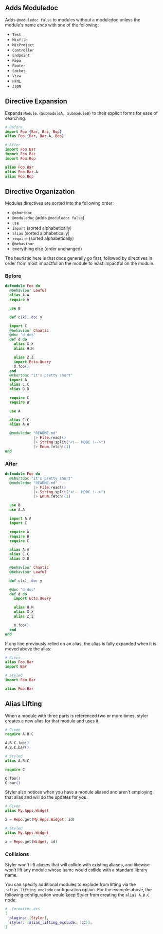 ## Adds Moduledoc

Adds `@moduledoc false` to modules without a moduledoc unless the module's name ends with one of the following:

* `Test`
* `Mixfile`
* `MixProject`
* `Controller`
* `Endpoint`
* `Repo`
* `Router`
* `Socket`
* `View`
* `HTML`
* `JSON`

## Directive Expansion

Expands `Module.{SubmoduleA, SubmoduleB}` to their explicit forms for ease of searching.

```elixir
# Before
import Foo.{Bar, Baz, Bop}
alias Foo.{Bar, Baz.A, Bop}

# After
import Foo.Bar
import Foo.Baz
import Foo.Bop

alias Foo.Bar
alias Foo.Baz.A
alias Foo.Bop
```

## Directive Organization

Modules directives are sorted into the following order:

* `@shortdoc`
* `@moduledoc` (adds `@moduledoc false`)
* `use`
* `import` (sorted alphabetically)
* `alias` (sorted alphabetically)
* `require` (sorted alphabetically)
* `@behaviour`
* everything else (order unchanged)

The heuristic here is that docs generally go first, followed by directives in order from most impactful on the module to
least impactful on the module.

### Before

```elixir
defmodule Foo do
  @behaviour Lawful
  alias A.A
  require A

  use B

  def c(x), do: y

  import C
  @behaviour Chaotic
  @doc "d doc"
  def d do
    alias X.X
    alias H.H

    alias Z.Z
    import Ecto.Query
    X.foo()
  end
  @shortdoc "it's pretty short"
  import A
  alias C.C
  alias D.D

  require C
  require B

  use A

  alias C.C
  alias A.A

  @moduledoc "README.md"
             |> File.read!()
             |> String.split("<!-- MDOC !-->")
             |> Enum.fetch!(1)
end
```

### After

```elixir
defmodule Foo do
  @shortdoc "it's pretty short"
  @moduledoc "README.md"
             |> File.read!()
             |> String.split("<!-- MDOC !-->")
             |> Enum.fetch!(1)

  use B
  use A.A

  import A.A
  import C

  require A
  require B
  require C

  alias A.A
  alias C.C
  alias D.D

  @behaviour Chaotic
  @behaviour Lawful

  def c(x), do: y

  @doc "d doc"
  def d do
    import Ecto.Query

    alias H.H
    alias X.X
    alias Z.Z

    X.foo()
  end
end
```

If any line previously relied on an alias, the alias is fully expanded when it is moved above the alias:

```elixir
# Given
alias Foo.Bar
import Bar

# Styled
import Foo.Bar

alias Foo.Bar
```

## Alias Lifting

When a module with three parts is referenced two or more times, styler creates a new alias for that module and uses it.

```elixir
# Given
require A.B.C

A.B.C.foo()
A.B.C.bar()

# Styled
alias A.B.C

require C

C.foo()
C.bar()
```

Styler also notices when you have a module aliased and aren't employing that alias and will do the updates for you.

```elixir
# Given
alias My.Apps.Widget

x = Repo.get(My.Apps.Widget, id)

# Styled
alias My.Apps.Widget

x = Repo.get(Widget, id)
```

### Collisions

Styler won't lift aliases that will collide with existing aliases, and likewise won't lift any module whose name would collide with a standard library name.

You can specify additional modules to exclude from lifting via the `:alias_lifting_exclude` configuration option. For the example above, the following configuration would keep Styler from creating the `alias A.B.C` node:

```elixir
# .formatter.exs
[
  plugins: [Styler],
  styler: [alias_lifting_exclude: [:C]],
]
```
